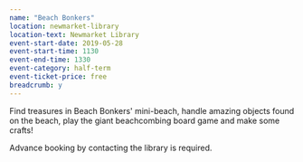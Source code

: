 ```yaml
---
name: "Beach Bonkers"
location: newmarket-library
location-text: Newmarket Library
event-start-date: 2019-05-28
event-start-time: 1130
event-end-time: 1330
event-category: half-term
event-ticket-price: free
breadcrumb: y
---
```


Find treasures in Beach Bonkers' mini-beach, handle amazing objects found on the beach, play the giant beachcombing board game and make some crafts!

Advance booking by contacting the library is required.
